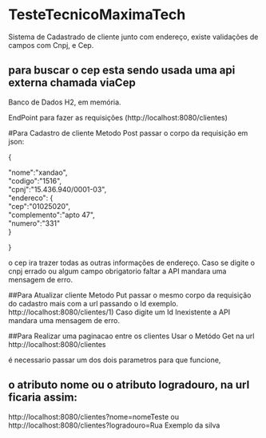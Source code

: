# TesteTecnicoMaximaTech

Sistema de Cadastrado de cliente junto com endereço, existe validações de campos com Cnpj, e Cep.

## para buscar o cep esta sendo usada uma api externa chamada viaCep


Banco de Dados H2, em memória.

EndPoint para fazer as requisições (http://localhost:8080/clientes)

#Para Cadastro de cliente Metodo Post passar o corpo da requisição em json:

{  

 "nome":"xandao",    
  "codigo":"1516",  
  "cpnj":"15.436.940/0001-03",  
    "endereco": {  
    "cep":"01025020",   
    "complemento":"apto 47",  
    "numero":"331"  
    }     
    
}


o cep ira trazer todas as outras informações de endereço.
Caso se digite o cnpj errado ou algum campo obrigatorio faltar a API mandara uma mensagem de erro.

##Para Atualizar cliente Metodo Put passar o mesmo corpo da requisição do cadastro mais com a url passando o Id exemplo. 
http://localhost:8080/clientes/1)
Caso digite um Id Inexistente a API mandara uma mensagem de erro.

##Para Realizar uma paginacao entre os clientes Usar o Metódo Get na url
http://localhost:8080/clientes

é necessario passar um dos dois parametros para que funcione,
## o atributo nome ou o atributo logradouro, na url ficaria assim: 

http://localhost:8080/clientes?nome=nomeTeste
ou
http://localhost:8080/clientes?logradouro=Rua Exemplo da silva









